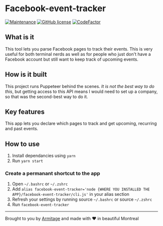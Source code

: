 # Facebook-event-tracker

[![Maintenance](https://img.shields.io/badge/Maintained%3F-yes-green.svg)](https://github.com/Armitage35/facebook-event-tracker/graphs/commit-activity)
[![GitHub license](https://img.shields.io/github/license/Naereen/StrapDown.js.svg)](https://github.com/Armitage35/facebook-event-tracker/blob/dev/LICENSE)
[![CodeFactor](https://www.codefactor.io/repository/github/armitage35/facebook-event-tracker/badge)](https://www.codefactor.io/repository/github/armitage35/facebook-event-tracker)

## What is it

This tool lets you parse Facebook pages to track their events. This is very useful for both terminal nerds as well as for people who just don't have a Facebook account but still want to keep track of upcoming events.

## How is it built

This project runs Puppeteer behind the scenes. *It is not the best way to do this*, but getting access to this API means I would need to set up a company, so that was the second-best way to do it.

## Key features

This app lets you declare which pages to track and get upcoming, recurring and past events.

## How to use

1. Install dependancies using `yarn`
1. Run `yarn start`

### Create a permanant shortcut to the app

1. Open `~/.bashrc` or `~/.zshrc`
1. Add `alias facebook-event-tracker='node {WHERE YOU INSTALLED THE APP}/facebook-event-tracker/cli.js'` in your alias section
1. Refresh your settings by running source `~/.bashrc` or source `~/.zshrc`
1. Run `facebook-event-tracker`

---
Brought to you by [Armitage](https://armitageweb.net) and made with :heart: in beautiful Montreal
